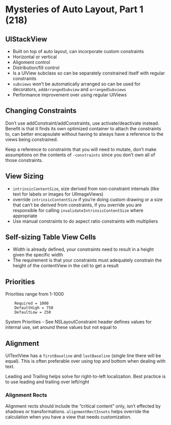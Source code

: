 # Mysteries of Auto Layout, Part 1 (218)

## UIStackView
- Built on top of auto layout, can incorporate custom constraints
- Horizontal or vertical
- Alignment control
- Distribution/fill control
- Is a UIView subclass so can be separately constrained itself with regular constraints
- `subviews` won’t be automatically arranged so can be used for decorators, `addArrangedSubview` and `arrangedSubviews`
- Performance improvement over using regular UIViews

## Changing Constraints
Don’t use addConstraint/addConstraints, use activate/deactivate instead. Benefit is that it finds its own optimized container to attach the constraints to, can better encapsulate without having to always have a reference to the views being constrained.

Keep a reference to constraints that you will need to mutate, don’t make assumptions on the contents of `-constraints` since you don’t own all of those constraints.

## View Sizing
- `intrinsicContentSize`, size derived from non-constraint internals (like text for labels or images for UIImageViews)
- override `intrinsicContentSize` if you’re doing custom drawing or a size that can’t be derived from constraints, if you override you are responsible for calling `invalidateIntrinsicContentSize` where appropriate
- Use manual constraints to do aspect ratio constraints with multipliers

## Self-sizing Table View Cells
- Width is already defined, your constraints need to result in a height given the specific width
- The requirement is that your constraints must adequately constrain the height of the contentView in the cell to get a result

## Priorities
Priorities range from 1-1000

```
	Required = 1000
	DefaultHigh = 750
	DefaultLow = 250
```

System Priorities - See NSLayoutConstraint header defines values for internal use, set around these values but not equal to

## Alignment
UITextView has a `firstBaseline` and `lastBaseline` (single line there will be equal). This is often preferable over using top and bottom when dealing with text.

Leading and Trailing helps solve for right-to-left localization. Best practice is to use leading and trailing over left/right

### Alignment Rects
Alignment rects should include the “critical content” only, isn’t effected by shadows or transformations. `alignmentRectInsets` helps override the calculation when you have a view that needs customization.





















